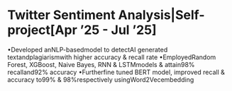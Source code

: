 # Twitter Sentiment Analysis|Self-project[Apr ’25 - Jul ’25]
•Developed anNLP-basedmodel to detectAI generated textandplagiarismwith higher accuracy & recall rate
•EmployedRandom Forest, XGBoost, Naive Bayes, RNN & LSTMmodels & attain98% recalland92% accuracy
•Furtherfine tuned BERT model, improved recall & accuracy to99% & 98%respectively usingWord2Vecembedding
